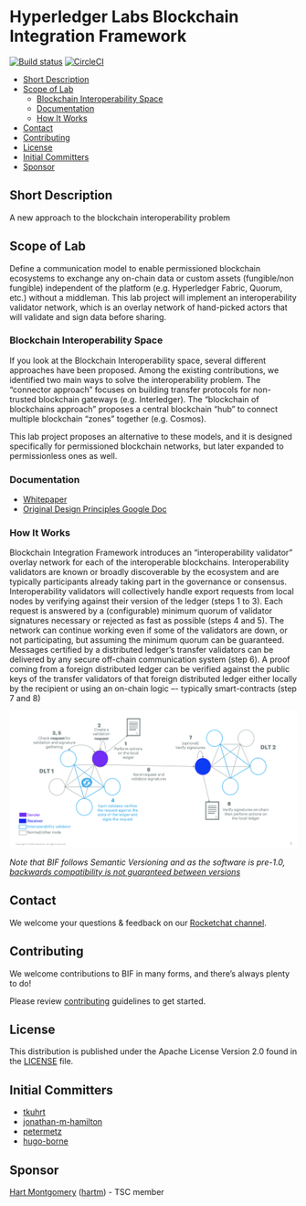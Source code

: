 # Hyperledger Labs Blockchain Integration Framework <!-- omit in toc -->

[![Build status]](https://travis-ci.org/hyperledger-labs/blockchain-integration-framework)
[![CircleCI]](https://circleci.com/gh/hyperledger-labs/blockchain-integration-framework/tree/master)

[Build status]: https://travis-ci.org/hyperledger-labs/blockchain-integration-framework.svg?branch=master
[CircleCI]: https://circleci.com/gh/hyperledger-labs/blockchain-integration-framework/tree/master.svg?style=svg

- [Short Description](#short-description)
- [Scope of Lab](#scope-of-lab)
  - [Blockchain Interoperability Space](#blockchain-interoperability-space)
  - [Documentation](#documentation)
  - [How It Works](#how-it-works)
- [Contact](#contact)
- [Contributing](#contributing)
- [License](#license)
- [Initial Committers](#initial-committers)
- [Sponsor](#sponsor)


## Short Description

A new approach to the blockchain interoperability problem

## Scope of Lab

Define a communication model to enable permissioned blockchain ecosystems to exchange any on-chain data or custom assets (fungible/non fungible) independent of the platform (e.g. Hyperledger Fabric, Quorum, etc.) without a middleman. This lab project will implement an interoperability validator network, which is an overlay network of hand-picked actors that will validate and sign data before sharing.

### Blockchain Interoperability Space

If you look at the Blockchain Interoperability space, several different approaches have been proposed. Among the existing contributions, we identified two main ways to solve the interoperability problem. The “connector approach” focuses on building transfer protocols for non-trusted blockchain gateways (e.g. Interledger). The “blockchain of blockchains approach” proposes a central blockchain “hub” to connect multiple blockchain “zones” together (e.g. Cosmos).

This lab project proposes an alternative to these models, and it is designed specifically for permissioned blockchain networks, but later expanded to permissionless ones as well.

### Documentation

* [Whitepaper](./docs/whitepaper/whitepaper.md)
* [Original Design Principles Google Doc](https://docs.google.com/document/d/1oCF7q_or7EWlVEmCMYuGU3ksKrNjHf07pSTrviRfktk/edit)

### How It Works

Blockchain Integration Framework introduces an “interoperability validator” overlay network for each of the interoperable blockchains. Interoperability validators are known or broadly discoverable by the ecosystem and are typically participants already taking part in the governance or consensus. Interoperability validators will collectively handle export requests from local nodes by verifying against their version of the ledger (steps 1 to 3). Each request is answered by a (configurable) minimum quorum of validator signatures necessary or rejected as fast as possible (steps 4 and 5). The network can continue working even if some of the validators are down, or not participating, but assuming the minimum quorum can be guaranteed. Messages certified by a distributed ledger’s transfer validators can be delivered by any secure off-chain communication system (step 6). A proof coming from a foreign distributed ledger can be verified against the public keys of the transfer validators of that foreign distributed ledger either locally by the recipient or using an on-chain logic –- typically smart-contracts (step 7 and 8)

![High-Level Workflow](./docs/images/blockchain-integration-framework-high-level-workflow.png "Interoperability between two different DLTs")

_Note that BIF follows Semantic Versioning and as the software is pre-1.0, [backwards compatibility is not guaranteed between versions](https://semver.org/#spec-item-4)_

## Contact
We welcome your questions & feedback on our [Rocketchat channel](https://chat.hyperledger.org/channel/blockchain-integration-framework).

## Contributing
We welcome contributions to BIF in many forms, and there’s always plenty to do!

Please review [contributing](/CONTRIBUTING.md) guidelines to get started.

## License
This distribution is published under the Apache License Version 2.0 found in the [LICENSE](/LICENSE) file.

## Initial Committers

- [tkuhrt](https://github.com/tkuhrt)
- [jonathan-m-hamilton](https://github.com/jonathan-m-hamilton)
- [petermetz](https://github.com/petermetz)
- [hugo-borne](https://github.com/hugo-borne)

## Sponsor

[Hart Montgomery](mailto:hmontgomery@us.fujitsu.com) ([hartm](https://github.com/hartm)) - TSC member

